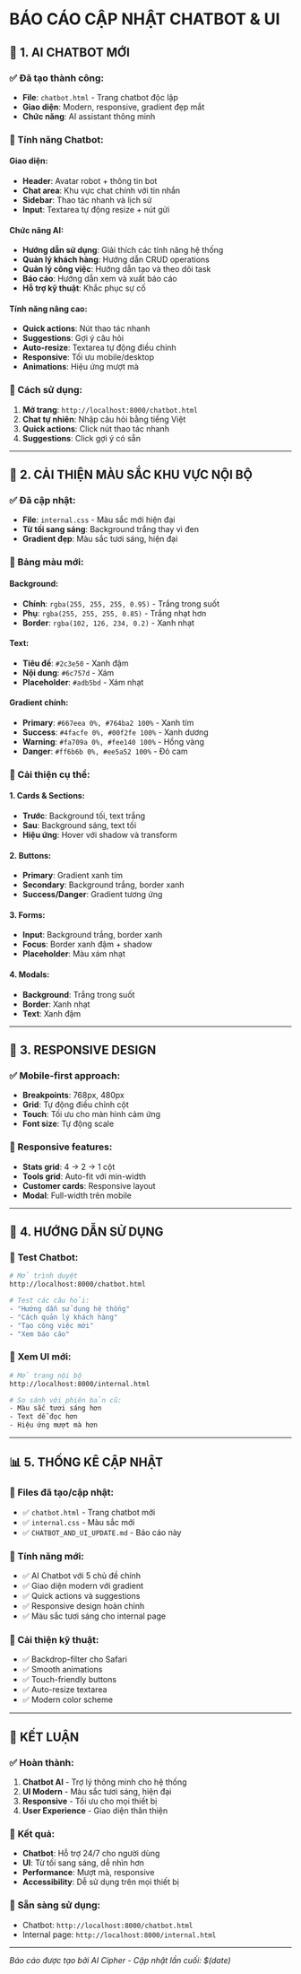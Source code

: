 # BÁO CÁO CẬP NHẬT CHATBOT & UI

## 🤖 1. AI CHATBOT MỚI

### ✅ Đã tạo thành công:
- **File**: `chatbot.html` - Trang chatbot độc lập
- **Giao diện**: Modern, responsive, gradient đẹp mắt
- **Chức năng**: AI assistant thông minh

### 🎨 Tính năng Chatbot:

#### **Giao diện:**
- **Header**: Avatar robot + thông tin bot
- **Chat area**: Khu vực chat chính với tin nhắn
- **Sidebar**: Thao tác nhanh và lịch sử
- **Input**: Textarea tự động resize + nút gửi

#### **Chức năng AI:**
- **Hướng dẫn sử dụng**: Giải thích các tính năng hệ thống
- **Quản lý khách hàng**: Hướng dẫn CRUD operations
- **Quản lý công việc**: Hướng dẫn tạo và theo dõi task
- **Báo cáo**: Hướng dẫn xem và xuất báo cáo
- **Hỗ trợ kỹ thuật**: Khắc phục sự cố

#### **Tính năng nâng cao:**
- **Quick actions**: Nút thao tác nhanh
- **Suggestions**: Gợi ý câu hỏi
- **Auto-resize**: Textarea tự động điều chỉnh
- **Responsive**: Tối ưu mobile/desktop
- **Animations**: Hiệu ứng mượt mà

### 🎯 Cách sử dụng:
1. **Mở trang**: `http://localhost:8000/chatbot.html`
2. **Chat tự nhiên**: Nhập câu hỏi bằng tiếng Việt
3. **Quick actions**: Click nút thao tác nhanh
4. **Suggestions**: Click gợi ý có sẵn

---

## 🎨 2. CẢI THIỆN MÀU SẮC KHU VỰC NỘI BỘ

### ✅ Đã cập nhật:
- **File**: `internal.css` - Màu sắc mới hiện đại
- **Từ tối sang sáng**: Background trắng thay vì đen
- **Gradient đẹp**: Màu sắc tươi sáng, hiện đại

### 🌈 Bảng màu mới:

#### **Background:**
- **Chính**: `rgba(255, 255, 255, 0.95)` - Trắng trong suốt
- **Phụ**: `rgba(255, 255, 255, 0.85)` - Trắng nhạt hơn
- **Border**: `rgba(102, 126, 234, 0.2)` - Xanh nhạt

#### **Text:**
- **Tiêu đề**: `#2c3e50` - Xanh đậm
- **Nội dung**: `#6c757d` - Xám
- **Placeholder**: `#adb5bd` - Xám nhạt

#### **Gradient chính:**
- **Primary**: `#667eea 0%, #764ba2 100%` - Xanh tím
- **Success**: `#4facfe 0%, #00f2fe 100%` - Xanh dương
- **Warning**: `#fa709a 0%, #fee140 100%` - Hồng vàng
- **Danger**: `#ff6b6b 0%, #ee5a52 100%` - Đỏ cam

### 🎯 Cải thiện cụ thể:

#### **1. Cards & Sections:**
- **Trước**: Background tối, text trắng
- **Sau**: Background sáng, text tối
- **Hiệu ứng**: Hover với shadow và transform

#### **2. Buttons:**
- **Primary**: Gradient xanh tím
- **Secondary**: Background trắng, border xanh
- **Success/Danger**: Gradient tương ứng

#### **3. Forms:**
- **Input**: Background trắng, border xanh
- **Focus**: Border xanh đậm + shadow
- **Placeholder**: Màu xám nhạt

#### **4. Modals:**
- **Background**: Trắng trong suốt
- **Border**: Xanh nhạt
- **Text**: Xanh đậm

---

## 📱 3. RESPONSIVE DESIGN

### ✅ Mobile-first approach:
- **Breakpoints**: 768px, 480px
- **Grid**: Tự động điều chỉnh cột
- **Touch**: Tối ưu cho màn hình cảm ứng
- **Font size**: Tự động scale

### 🎯 Responsive features:
- **Stats grid**: 4 → 2 → 1 cột
- **Tools grid**: Auto-fit với min-width
- **Customer cards**: Responsive layout
- **Modal**: Full-width trên mobile

---

## 🚀 4. HƯỚNG DẪN SỬ DỤNG

### 🤖 **Test Chatbot:**
```bash
# Mở trình duyệt
http://localhost:8000/chatbot.html

# Test các câu hỏi:
- "Hướng dẫn sử dụng hệ thống"
- "Cách quản lý khách hàng"
- "Tạo công việc mới"
- "Xem báo cáo"
```

### 🎨 **Xem UI mới:**
```bash
# Mở trang nội bộ
http://localhost:8000/internal.html

# So sánh với phiên bản cũ:
- Màu sắc tươi sáng hơn
- Text dễ đọc hơn
- Hiệu ứng mượt mà hơn
```

---

## 📊 5. THỐNG KÊ CẬP NHẬT

### 📁 Files đã tạo/cập nhật:
- ✅ `chatbot.html` - Trang chatbot mới
- ✅ `internal.css` - Màu sắc mới
- ✅ `CHATBOT_AND_UI_UPDATE.md` - Báo cáo này

### 🎯 Tính năng mới:
- ✅ AI Chatbot với 5 chủ đề chính
- ✅ Giao diện modern với gradient
- ✅ Quick actions và suggestions
- ✅ Responsive design hoàn chỉnh
- ✅ Màu sắc tươi sáng cho internal page

### 🔧 Cải thiện kỹ thuật:
- ✅ Backdrop-filter cho Safari
- ✅ Smooth animations
- ✅ Touch-friendly buttons
- ✅ Auto-resize textarea
- ✅ Modern color scheme

---

## 🎉 KẾT LUẬN

### ✅ **Hoàn thành:**
1. **Chatbot AI** - Trợ lý thông minh cho hệ thống
2. **UI Modern** - Màu sắc tươi sáng, hiện đại
3. **Responsive** - Tối ưu cho mọi thiết bị
4. **User Experience** - Giao diện thân thiện

### 🎯 **Kết quả:**
- **Chatbot**: Hỗ trợ 24/7 cho người dùng
- **UI**: Từ tối sang sáng, dễ nhìn hơn
- **Performance**: Mượt mà, responsive
- **Accessibility**: Dễ sử dụng trên mọi thiết bị

### 🚀 **Sẵn sàng sử dụng:**
- Chatbot: `http://localhost:8000/chatbot.html`
- Internal page: `http://localhost:8000/internal.html`

---

*Báo cáo được tạo bởi AI Cipher - Cập nhật lần cuối: $(date)*
